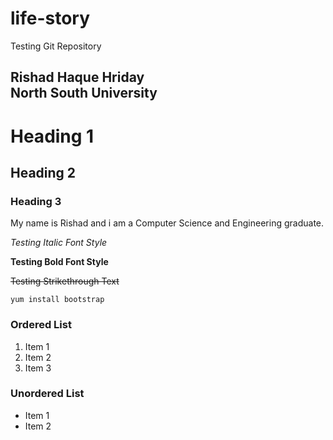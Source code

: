 # life-story
Testing Git Repository


<!-- THis is just a comment -->
Rishad Haque Hriday  
North South University  
---

  
# Heading 1  
## Heading 2  
### Heading 3

<p>My name is Rishad and i am a Computer Science and Engineering graduate.</p>

_Testing Italic Font Style_

__Testing Bold Font Style__


~~Testing Strikethrough Text~~

`yum install bootstrap`


### Ordered List
1. Item 1
2. Item 2
3. Item 3

### Unordered List
- Item 1
- Item 2
